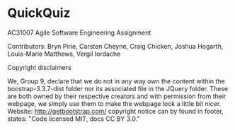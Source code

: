 # QuickQuiz
AC31007 Agile Software Engineering Assignment

Contributors:
Bryn Pirie,
Carsten Cheyne,
Craig Chicken,
Joshua Hogarth,
Louis-Marie Matthews,
Vergil Iordache

Copyright disclaimers

We, Group 9, declare that we do not in any way own the content within the boostrap-3.3.7-dist folder nor its associated file in the JQuery folder. These are both owned by their respective creators and with permission from their webpage, we simply use them to make the webpage look a little bit nicer.
Website: http://getbootstrap.com/
copyright notice can by found in footer, states: "Code licensed MIT, docs CC BY 3.0."
